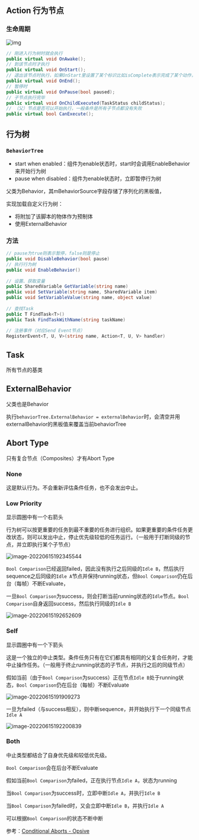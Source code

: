 ## Action 行为节点

### 生命周期

![img](https://opsive.com/wp-content/uploads/2018/03/TaskFlowChart.png)

``` csharp
// 刚进入行为树时就会执行
public virtual void OnAwake();
// 到该节点时才执行
public virtual void OnStart();
// 退出该节点时执行，如果OnStart里设置了某个标识比如isComplete表示完成了某个动作，那么应该在OnEnd里重置该标识
public virtual void OnEnd();
// 暂停时
public virtual void OnPause(bool paused);
// 子节点执行完毕
public virtual void OnChildExecuted(TaskStatus childStatus);
// （父）节点是否可以开始执行，一般条件是所有子节点都没有失败
public virtual bool CanExecute();
```

## 行为树

### `BehaviorTree`

- start when enabled：组件为enable状态时，start时会调用EnableBehavior来开始行为树
- pause when disabled：组件为enable状态时，立即暂停行为树

父类为Behavior，其mBehaviorSource字段存储了序列化的黑板值，

实现加载自定义行为树：

- 将附加了该脚本的物体作为预制体
- 使用ExternalBehavior

### 方法

``` c#
// pause为true则表示暂停，false则是停止
public void DisableBehavior(bool pause)
// 执行行为树
public void EnableBehavior()
    
// 设置、获取变量
public SharedVariable GetVariable(string name)
public void SetVariable(string name, SharedVariable item)
public void SetVariableValue(string name, object value)
    
// 查找Task
public T FindTask<T>()
public Task FindTaskWithName(string taskName)
    
// 注册事件（对应Send Event节点）
RegisterEvent<T, U, V>(string name, Action<T, U, V> handler)
```

## Task

所有节点的基类

## ExternalBehavior

父类也是Behavior

执行`behaviorTree.ExternalBehavior = externalBehavior`时，会清空并用externalBehavior的黑板值来覆盖当前behaviorTree

## Abort Type

只有复合节点（Composites）才有Abort Type

### None

这是默认行为。不会重新评估条件任务，也不会发出中止。

### Low Priority

显示圆圈中有一个右箭头

行为树可以按更重要的任务到最不重要的任务进行组织。如果更重要的条件任务更改状态，则可以发出中止，停止优先级较低的任务运行。（一般用于打断同级的节点，并立即执行某个子节点）

![image-20220615192345544](https://fastly.jsdelivr.net/gh/YuzikiRain/ImageBed/img/image-20220615192345544.png)

`Bool Comparison`已经返回failed，因此没有执行之后同级的`Idle B`，然后执行sequence之后同级的`Idle A`节点并保持running状态，但`Bool Comparison`仍在后台（每帧）不断Evaluate，

一旦`Bool Comparison`为success，则会打断当前running状态的`Idle`节点。`Bool Comparison`自身返回success，然后执行同级的`Idle B`

![image-20220615192652609](https://fastly.jsdelivr.net/gh/YuzikiRain/ImageBed/img/image-20220615192652609.png)

### Self

显示圆圈中有一个下箭头

这是一个独立的中止类型。条件任务只有在它们都具有相同的父复合任务时，才能中止操作任务。（一般用于终止running状态的子节点，并执行之后的同级节点）

假如当前（由于`Bool Comparison`为success）正在节点`Idle B`处于running状态，`Bool Comparison`仍在后台（每帧）不断Evaluate

![image-20220615191909273](https://fastly.jsdelivr.net/gh/YuzikiRain/ImageBed/img/image-20220615191909273.png)

一旦为failed（与success相反），则中断sequence，并开始执行下一个同级节点`Idle A`

![image-20220615192200839](https://fastly.jsdelivr.net/gh/YuzikiRain/ImageBed/img/image-20220615192200839.png)

### Both

中止类型都结合了自身优先级和较低优先级。

`Bool Comparison`会在后台不断Evaluate

假如当前`Bool Comparison`为failed，正在执行节点`Idle A`，状态为running

当`Bool Comparison`为success时，立即中断`Idle A`，并执行`Idle B`

当`Bool Comparison`为failed时，又会立即中断`Idle B`，并执行`Idle A`

可以根据`Bool Comparison`的状态不断中断

参考：[Conditional Aborts - Opsive](https://opsive.com/support/documentation/behavior-designer/conditional-aborts/)